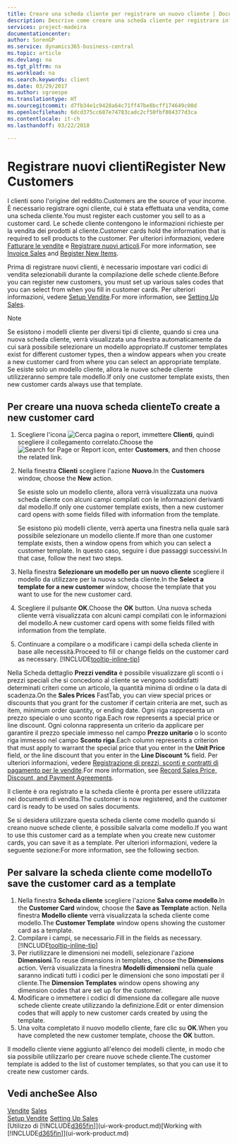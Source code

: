 ```yaml
---
title: Creare una scheda cliente per registrare un nuovo cliente | Documenti Microsoft
description: Descrive come creare una scheda cliente per registrare informazioni su ogni nuovo cliente a cui sono rivolte le vendite.
services: project-madeira
documentationcenter: 
author: SorenGP
ms.service: dynamics365-business-central
ms.topic: article
ms.devlang: na
ms.tgt_pltfrm: na
ms.workload: na
ms.search.keywords: client
ms.date: 03/29/2017
ms.author: sgroespe
ms.translationtype: HT
ms.sourcegitcommit: d7fb34e1c9428a64c71ff47be8bcff174649c00d
ms.openlocfilehash: 6dcd375cc687e74783cadc2cf50fbf804377d3ca
ms.contentlocale: it-ch
ms.lasthandoff: 03/22/2018

---
```

# <a name="register-new-customers"></a><span data-ttu-id="445a6-103">Registrare nuovi clienti</span><span class="sxs-lookup"><span data-stu-id="445a6-103">Register New Customers</span></span>
<span data-ttu-id="445a6-104">I clienti sono l'origine del reddito.</span><span class="sxs-lookup"><span data-stu-id="445a6-104">Customers are the source of your income.</span></span> <span data-ttu-id="445a6-105">È necessario registrare ogni cliente, cui è stata effettuata una vendita, come una scheda cliente.</span><span class="sxs-lookup"><span data-stu-id="445a6-105">You must register each customer you sell to as a customer card.</span></span> <span data-ttu-id="445a6-106">Le schede cliente contengono le informazioni richieste per la vendita dei prodotti al cliente.</span><span class="sxs-lookup"><span data-stu-id="445a6-106">Customer cards hold the information that is required to sell products to the customer.</span></span> <span data-ttu-id="445a6-107">Per ulteriori informazioni, vedere [Fatturare le vendite](sales-how-invoice-sales.md) e [Registrare nuovi articoli](inventory-how-register-new-items.md).</span><span class="sxs-lookup"><span data-stu-id="445a6-107">For more information, see [Invoice Sales](sales-how-invoice-sales.md) and [Register New Items](inventory-how-register-new-items.md).</span></span>  

<span data-ttu-id="445a6-108">Prima di registrare nuovi clienti, è necessario impostare vari codici di vendita selezionabili durante la compilazione delle schede cliente.</span><span class="sxs-lookup"><span data-stu-id="445a6-108">Before you can register new customers, you must set up various sales codes that you can select from when you fill in customer cards.</span></span> <span data-ttu-id="445a6-109">Per ulteriori informazioni, vedere [Setup Vendite](sales-setup-sales.md).</span><span class="sxs-lookup"><span data-stu-id="445a6-109">For more information, see [Setting Up Sales](sales-setup-sales.md).</span></span>

> [!NOTE]  
>   <span data-ttu-id="445a6-110">Se esistono i modelli cliente per diversi tipi di cliente, quando si crea una nuova scheda cliente, verrà visualizzata una finestra automaticamente da cui sarà possibile selezionare un modello appropriato.</span><span class="sxs-lookup"><span data-stu-id="445a6-110">If customer templates exist for different customer types, then a window appears when you create a new customer card from where you can select an appropriate template.</span></span> <span data-ttu-id="445a6-111">Se esiste solo un modello cliente, allora le nuove schede cliente utilizzeranno sempre tale modello.</span><span class="sxs-lookup"><span data-stu-id="445a6-111">If only one customer template exists, then new customer cards always use that template.</span></span>

## <a name="to-create-a-new-customer-card"></a><span data-ttu-id="445a6-112">Per creare una nuova scheda cliente</span><span class="sxs-lookup"><span data-stu-id="445a6-112">To create a new customer card</span></span>
1. <span data-ttu-id="445a6-113">Scegliere l'icona ![Cerca pagina o report](media/ui-search/search_small.png "icona Cerca pagina o report"), immettere **Clienti**, quindi scegliere il collegamento correlato.</span><span class="sxs-lookup"><span data-stu-id="445a6-113">Choose the ![Search for Page or Report](media/ui-search/search_small.png "Search for Page or Report icon") icon, enter **Customers**, and then choose the related link.</span></span>  
2. <span data-ttu-id="445a6-114">Nella finestra **Clienti** scegliere l'azione **Nuovo**.</span><span class="sxs-lookup"><span data-stu-id="445a6-114">In the **Customers** window, choose the **New** action.</span></span>

    <span data-ttu-id="445a6-115">Se esiste solo un modello cliente, allora verrà visualizzata una nuova scheda cliente con alcuni campi compilati con le informazioni derivanti dal modello.</span><span class="sxs-lookup"><span data-stu-id="445a6-115">If only one customer template exists, then a new customer card opens with some fields filled with information from the template.</span></span>

    <span data-ttu-id="445a6-116">Se esistono più modelli cliente, verrà aperta una finestra nella quale sarà possibile selezionare un modello cliente.</span><span class="sxs-lookup"><span data-stu-id="445a6-116">If more than one customer template exists, then a window opens from which you can select a customer template.</span></span> <span data-ttu-id="445a6-117">In questo caso, seguire i due passaggi successivi.</span><span class="sxs-lookup"><span data-stu-id="445a6-117">In that case, follow the next two steps.</span></span>
3. <span data-ttu-id="445a6-118">Nella finestra **Selezionare un modello per un nuovo cliente** scegliere il modello da utilizzare per la nuova scheda cliente.</span><span class="sxs-lookup"><span data-stu-id="445a6-118">In the **Select a template for a new customer** window, choose the template that you want to use for the new customer card.</span></span>
4. <span data-ttu-id="445a6-119">Scegliere il pulsante **OK**.</span><span class="sxs-lookup"><span data-stu-id="445a6-119">Choose the **OK** button.</span></span> <span data-ttu-id="445a6-120">Una nuova scheda cliente verrà visualizzata con alcuni campi compilati con le informazioni del modello.</span><span class="sxs-lookup"><span data-stu-id="445a6-120">A new customer card opens with some fields filled with information from the template.</span></span>  
5. <span data-ttu-id="445a6-121">Continuare a compilare o a modificare i campi della scheda cliente in base alle necessità.</span><span class="sxs-lookup"><span data-stu-id="445a6-121">Proceed to fill or change fields on the customer card as necessary.</span></span> [!INCLUDE[tooltip-inline-tip](includes/tooltip-inline-tip_md.md)]

<span data-ttu-id="445a6-122">Nella Scheda dettaglio **Prezzi vendita** è possibile visualizzare gli sconti o i prezzi speciali che si concedono al cliente se vengono soddisfatti determinati criteri come un articolo, la quantità minima di ordine o la data di scadenza.</span><span class="sxs-lookup"><span data-stu-id="445a6-122">On the **Sales Prices** FastTab, you can view special prices or discounts that you grant for the customer if certain criteria are met, such as item, minimum order quantity, or ending date.</span></span> <span data-ttu-id="445a6-123">Ogni riga rappresenta un prezzo speciale o uno sconto riga.</span><span class="sxs-lookup"><span data-stu-id="445a6-123">Each row represents a special price or line discount.</span></span> <span data-ttu-id="445a6-124">Ogni colonna rappresenta un criterio da applicare per garantire il prezzo speciale immesso nel campo **Prezzo unitario** o lo sconto riga immesso nel campo **Sconto riga**.</span><span class="sxs-lookup"><span data-stu-id="445a6-124">Each column represents a criterion that must apply to warrant the special price that you enter in the **Unit Price** field, or the line discount that you enter in the **Line Discount %** field.</span></span> <span data-ttu-id="445a6-125">Per ulteriori informazioni, vedere [Registrazione di prezzi, sconti e contratti di pagamento per le vendite](sales-how-record-sales-price-discount-payment-agreements.md).</span><span class="sxs-lookup"><span data-stu-id="445a6-125">For more information, see [Record Sales Price, Discount, and Payment Agreements](sales-how-record-sales-price-discount-payment-agreements.md).</span></span>

<span data-ttu-id="445a6-126">Il cliente è ora registrato e la scheda cliente è pronta per essere utilizzata nei documenti di vendita.</span><span class="sxs-lookup"><span data-stu-id="445a6-126">The customer is now registered, and the customer card is ready to be used on sales documents.</span></span>

<span data-ttu-id="445a6-127">Se si desidera utilizzare questa scheda cliente come modello quando si creano nuove schede cliente, è possibile salvarla come modello.</span><span class="sxs-lookup"><span data-stu-id="445a6-127">If you want to use this customer card as a template when you create new customer cards, you can save it as a template.</span></span> <span data-ttu-id="445a6-128">Per ulteriori informazioni, vedere la seguente sezione:</span><span class="sxs-lookup"><span data-stu-id="445a6-128">For more information, see the following section.</span></span>

## <a name="to-save-the-customer-card-as-a-template"></a><span data-ttu-id="445a6-129">Per salvare la scheda cliente come modello</span><span class="sxs-lookup"><span data-stu-id="445a6-129">To save the customer card as a template</span></span>
1. <span data-ttu-id="445a6-130">Nella finestra **Scheda cliente** scegliere l'azione **Salva come modello**.</span><span class="sxs-lookup"><span data-stu-id="445a6-130">In the **Customer Card** window, choose the **Save as Template** action.</span></span> <span data-ttu-id="445a6-131">Nella finestra **Modello cliente** verrà visualizzata la scheda cliente come modello.</span><span class="sxs-lookup"><span data-stu-id="445a6-131">The **Customer Template** window opens showing the customer card as a template.</span></span>
2. <span data-ttu-id="445a6-132">Compilare i campi, se necessario.</span><span class="sxs-lookup"><span data-stu-id="445a6-132">Fill in the fields as necessary.</span></span> [!INCLUDE[tooltip-inline-tip](includes/tooltip-inline-tip_md.md)]
3. <span data-ttu-id="445a6-133">Per riutilizzare le dimensioni nei modelli, selezionare l'azione **Dimensioni**.</span><span class="sxs-lookup"><span data-stu-id="445a6-133">To reuse dimensions in templates, choose the **Dimensions** action.</span></span> <span data-ttu-id="445a6-134">Verrà visualizzata la finestra **Modelli dimensioni** nella quale saranno indicati tutti i codici per le dimensioni che sono impostati per il cliente.</span><span class="sxs-lookup"><span data-stu-id="445a6-134">The **Dimension Templates** window opens showing any dimension codes that are set up for the customer.</span></span>
4. <span data-ttu-id="445a6-135">Modificare o immettere i codici di dimensione da collegare alle nuove schede cliente create utilizzando la definizione.</span><span class="sxs-lookup"><span data-stu-id="445a6-135">Edit or enter dimension codes that will apply to new customer cards created by using the template.</span></span>  
5. <span data-ttu-id="445a6-136">Una volta completato il nuovo modello cliente, fare clic su **OK**.</span><span class="sxs-lookup"><span data-stu-id="445a6-136">When you have completed the new customer template, choose the **OK** button.</span></span>

<span data-ttu-id="445a6-137">Il modello cliente viene aggiunto all'elenco dei modelli cliente, in modo che sia possibile utilizzarlo per creare nuove schede cliente.</span><span class="sxs-lookup"><span data-stu-id="445a6-137">The customer template is added to the list of customer templates, so that you can use it to create new customer cards.</span></span>

## <a name="see-also"></a><span data-ttu-id="445a6-138">Vedi anche</span><span class="sxs-lookup"><span data-stu-id="445a6-138">See Also</span></span>
<span data-ttu-id="445a6-139">[Vendite](sales-manage-sales.md)  </span><span class="sxs-lookup"><span data-stu-id="445a6-139">[Sales](sales-manage-sales.md)  </span></span>  
<span data-ttu-id="445a6-140">[Setup Vendite](sales-setup-sales.md)  </span><span class="sxs-lookup"><span data-stu-id="445a6-140">[Setting Up Sales](sales-setup-sales.md)  </span></span>  
<span data-ttu-id="445a6-141">[Utilizzo di [!INCLUDE[d365fin](includes/d365fin_md.md)]](ui-work-product.md)</span><span class="sxs-lookup"><span data-stu-id="445a6-141">[Working with [!INCLUDE[d365fin](includes/d365fin_md.md)]](ui-work-product.md)</span></span>

